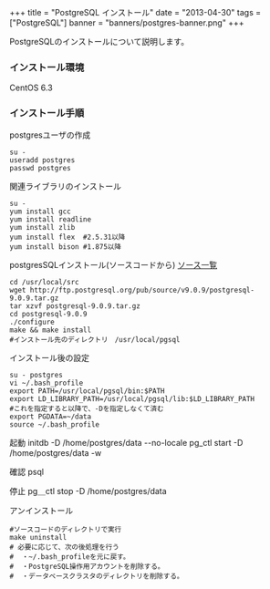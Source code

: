 +++
title = "PostgreSQL インストール"
date = "2013-04-30"
tags = ["PostgreSQL"]
banner = "banners/postgres-banner.png"
+++

PostgreSQLのインストールについて説明します。

<!--more-->

### インストール環境
CentOS 6.3

### インストール手順

postgresユーザの作成

	su -
	useradd postgres
	passwd postgres

関連ライブラリのインストール

	su -
	yum install gcc
	yum install readline
	yum install zlib
	yum install flex  #2.5.31以降
	yum install bison #1.875以降

postgresSQLインストール(ソースコードから) [ソース一覧](http://www.postgresql.org/ftp/source/ "ソース一覧")

	cd /usr/local/src
	wget http://ftp.postgresql.org/pub/source/v9.0.9/postgresql-9.0.9.tar.gz
	tar xzvf postgresql-9.0.9.tar.gz
	cd postgresql-9.0.9
	./configure
	make && make install
	#インストール先のディレクトリ　/usr/local/pgsql

インストール後の設定

	su - postgres
	vi ~/.bash_profile
	export PATH=/usr/local/pgsql/bin:$PATH
	export LD_LIBRARY_PATH=/usr/local/pgsql/lib:$LD_LIBRARY_PATH
	#これを指定すると以降で、-Dを指定しなくて済む
	export PGDATA=~/data
	source ~/.bash_profile

起動
	initdb -D /home/postgres/data --no-locale
	pg_ctl start -D /home/postgres/data -w

確認
	psql

停止
	pg＿ctl stop -D /home/postgres/data

アンインストール

	#ソースコードのディレクトリで実行
	make uninstall
	# 必要に応じて、次の後処理を行う
	#  ・~/.bash_profileを元に戻す。
	#  ・PostgreSQL操作用アカウントを削除する。
	#  ・データベースクラスタのディレクトリを削除する。
